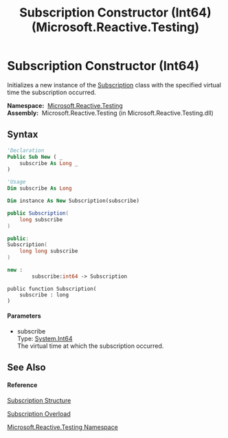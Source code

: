 ﻿---
title: Subscription Constructor (Int64) (Microsoft.Reactive.Testing)
TOCTitle: Subscription Constructor (Int64)
ms:assetid: M:Microsoft.Reactive.Testing.Subscription.#ctor(System.Int64)
ms:mtpsurl: https://msdn.microsoft.com/en-us/library/microsoft.reactive.testing.subscription.subscription(v=VS.103)
ms:contentKeyID: 36069182
ms.date: 06/28/2011
mtps_version: v=VS.103
dev_langs:
- vb
- csharp
- c++
- fsharp
- jscript
---

# Subscription Constructor (Int64)

Initializes a new instance of the [Subscription](hh229527\(v=vs.103\).md) class with the specified virtual time the subscription occurred.

**Namespace:**  [Microsoft.Reactive.Testing](hh212009\(v=vs.103\).md)  
**Assembly:**  Microsoft.Reactive.Testing (in Microsoft.Reactive.Testing.dll)

## Syntax

``` vb
'Declaration
Public Sub New ( _
    subscribe As Long _
)
```

``` vb
'Usage
Dim subscribe As Long

Dim instance As New Subscription(subscribe)
```

``` csharp
public Subscription(
    long subscribe
)
```

``` c++
public:
Subscription(
    long long subscribe
)
```

``` fsharp
new : 
        subscribe:int64 -> Subscription
```

``` jscript
public function Subscription(
    subscribe : long
)
```

#### Parameters

  - subscribe  
    Type: [System.Int64](https://msdn.microsoft.com/en-us/library/6yy583ek)  
    The virtual time at which the subscription occurred.  

## See Also

#### Reference

[Subscription Structure](hh229527\(v=vs.103\).md)

[Subscription Overload](hh228976\(v=vs.103\).md)

[Microsoft.Reactive.Testing Namespace](hh212009\(v=vs.103\).md)

